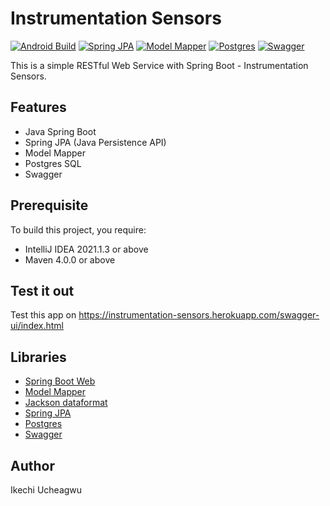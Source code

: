 # Instrumentation Sensors

[![Android Build](https://img.shields.io/badge/Java-Spring%20Boot-orange)](https://spring.io/projects/spring-boot) [![Spring JPA](https://img.shields.io/badge/Spring-JPA-blue)](https://spring.io/projects/spring-data-jpa) [![Model Mapper ](https://img.shields.io/badge/ModelMapper-%20passing-green)](http://modelmapper.org/) [![Postgres](https://img.shields.io/badge/Postgres-%20SQL-blue)](https://www.postgresql.org/) [![Swagger](https://img.shields.io/badge/Swagger-passing-green)](https://swagger.io/)

This is a simple RESTful Web Service with Spring Boot - Instrumentation Sensors. 

## Features
* Java Spring Boot
* Spring JPA (Java Persistence API)
* Model Mapper
* Postgres SQL
* Swagger

## Prerequisite
To build this project, you require:
- IntelliJ IDEA 2021.1.3 or above
- Maven 4.0.0 or above 


## Test it out 
Test this app on https://instrumentation-sensors.herokuapp.com/swagger-ui/index.html  

## Libraries
*   [Spring Boot Web](https://mvnrepository.com/artifact/org.springframework.boot/spring-boot-starter-web)
*   [Model Mapper](http://modelmapper.org/)
*   [Jackson dataformat](https://mvnrepository.com/artifact/com.fasterxml.jackson.dataformat/jackson-dataformat-xml)
*   [Spring JPA](https://spring.io/projects/spring-data-jpa)
*   [Postgres](https://www.postgresql.org/)
*   [Swagger](https://swagger.io/)

## Author
Ikechi Ucheagwu 
